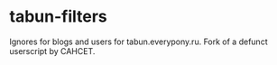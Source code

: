 # tabun-filters
Ignores for blogs and users for tabun.everypony.ru. Fork of a defunct userscript by CAHCET.
